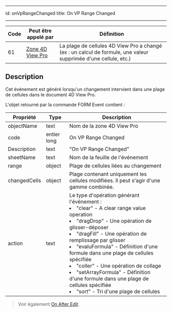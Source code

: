 - - -
id: onVpRangeChanged title: On VP Range Changed
- - -

| Code | Peut être appelé par                                    | Définition                                                                                                      |
| ---- | ------------------------------------------------------- | --------------------------------------------------------------------------------------------------------------- |
| 61   | [Zone 4D View Pro](FormObjects/viewProArea_overview.md) | La plage de cellules 4D View Pro a changé (ex : un calcul de formule, une valeur supprimée d'une cellule, etc.) |


## Description


Cet événement est généré lorsqu'un changement intervient dans une plage de cellules dans le document 4D View Pro.

L'objet retourné par la commande FORM Event contient :

| Propriété    | Type        | Description                                                                                                                                                                                                               |
| ------------ | ----------- | ------------------------------------------------------------------------------------------------------------------------------------------------------------------------------------------------------------------------- |
| objectName   | text        | Nom de la zone 4D View Pro                                                                                                                                                                                                |
| code         | entier long | On VP Range Changed                                                                                                                                                                                                       |
| Description  | text        | "On VP Range Changed"                                                                                                                                                                                                     |
| sheetName    | text        | Nom de la feuille de l'événement                                                                                                                                                                                          |
| range        | object      | Plage de cellules liées au changement                                                                                                                                                                                     |
| changedCells | object      | Plage contenant uniquement les cellules modifiées. Il peut s'agir d'une gamme combinée.                                                                                                                                   |
| action       | text        | Le type d'opération générant l'événement :<li>"clear" - A clear range value operation</li><li>"dragDrop" - Une opération de glisser-déposer</li><li>"dragFill" - Une opération de remplissage par glisser</li><li>"evaluFormula" - Définition d'une formule dans une plage de cellules spécifiée</li><li>"coller" - Une opération de collage</li><li>"setArrayFormula" - Définition d'une formule dans une plage de cellules spécifiée</li><li>"sort" - Tri d'une plage de cellules</li> |
> Voir également [On After Edit](onAfterEdit.md).	

